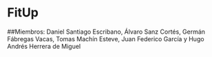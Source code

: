 # FitUp
##Miembros: Daniel Santiago Escribano, Álvaro Sanz Cortés, Germán Fábregas Vacas, Tomas Machín Esteve, Juan Federico García y Hugo Andrés Herrera de Miguel
